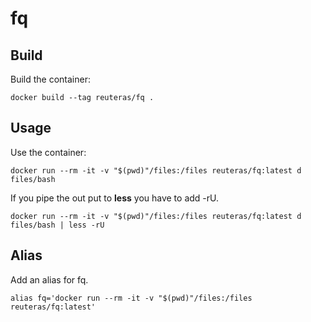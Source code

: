 # fq

## Build

Build the container:

    docker build --tag reuteras/fq .

## Usage

Use the container:

    docker run --rm -it -v "$(pwd)"/files:/files reuteras/fq:latest d files/bash

If you pipe the out put to **less** you have to add -rU.

    docker run --rm -it -v "$(pwd)"/files:/files reuteras/fq:latest d files/bash | less -rU


## Alias

Add an alias for fq.

    alias fq='docker run --rm -it -v "$(pwd)"/files:/files reuteras/fq:latest'
